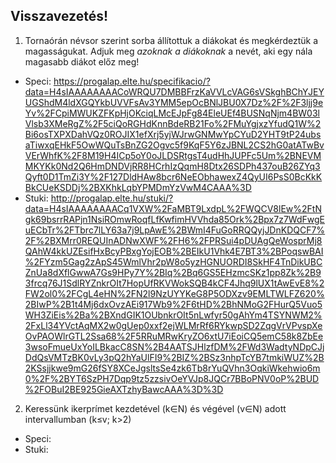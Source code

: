 ## Visszavezetés!

1. Tornaórán névsor szerint sorba állítottuk a diákokat és megkérdeztük a magasságukat. Adjuk meg *azoknak a diákoknak* a nevét, aki egy nála magasabb diákot előz meg!
- Speci: https://progalap.elte.hu/specifikacio/?data=H4sIAAAAAAAACoWRQU7DMBBFrzKaVVLcVAG6sVSkghBChYJEYUGShdM4ldXGQYkbUVVFsAv3YMM5epOcBNlJBU0X7Dz%2F%2F3ljj9eYv%2FCpiMWUKZFKpHjOKciqLMcEJpFg84EleUEf4BUSNqNjm4BW03lVlsb3XMeRgZ%2F5ciQoRGHdKnnBdeRB21Fo%2FMuYgjxzYfudQ1W%2Bi6osTXPXDahVQz0ROJIX1efXrj5yjWJrwGNMwYpCYuD2YHT9tP24ubsaTiwxqEHkF5OwWQuTsBnZG2Ogvc5f9KqF5Y6zJBNL2CS2hG0atATwBvVErWhfK%2F8M19H4ICp5oY0oJLDSRtgsT4udHhJUPFc5Um%2BNEVMMKYKk0Nd2Q6HmDNDVjRR8HCrhIzQqmH8Dtx26SDPh437ouB26ZYq3Qyft0D1TmZi3Y%2F127DldHAw8bcr6NeEObhawexZ4QyUI6PsS0BcKkKBkCUeKSDDj%2BXKhkLqbYPMDmYzVwM4CAAA%3D
- Stuki: http://progalap.elte.hu/stuki/?data=H4sIAAAAAAAACq1VXW%2FaMBT9LxdpL%2FWQCV8lEw%2FtNgk69bsrrRAPjn1NsiROmwRoqfLfKwfimHVVhda85Ork%2Bpx7z7WdFwgEuECbTr%2FTbrc7lLY63a7j9LpAwE%2BWmI4FuGoRRQQyjJDnKDQCF7%2F%2BXMrr0REQUInADNwXWF%2FH6%2FPRSui4pDUAgQeWosprMj8QAhW4kkUZEsifHxBcyPBxgYojEOB%2BEIkU1Vhk4E7BT3%2BPoqswBAI%2FYzm5Gag2zApS45WmlVhr2pW8o5yzHGNUORDI8SkHF4TnDikUBCZnUa8dXflGwwA7Gs9HPy7Y%2BIq%2Bq6GS5EHzmcSKz1pp8Zk%2B93frcq76J1SdlRYZnkrOIt7HopUfRKVWokSQB4kCF4Jhq9lUX1tAwEvE8%2FW2ol0%2FCgL4eHN%2FN2l9NzUYYKeG8P5ODXzv9EMLTWLFZ620%2BIwP%2B1t4Mj6dxOvzAEi917Wb9%2F6tHD%2BhNMoG2FHurQ5Vuo5WH3ZiEis%2Ba%2BXndGIK1OUbnkrOIt5nLwfyr50gAhYm4TSYNWM2%2FxLl34YVctAqMX2w0gUep0xxf2ejWLMrRf6RYkwpSD2ZqgVrVPvspXeOvPAOWlrGTL2Ssa68%2F5RRuMRwKryZO6xtU7iEoiCQ5emC58k8ZbEe3wsoFmueUxYoILBkacC8SN%2B4AATSJHlzfDM%2FWd3WadtyNDpCJjDdQsVMTzBK0vLy3pQ2hYaUlFI9%2BIZ%2BSz3nhpTcYB7tmkiWUZ%2B2KSsjjkwe9mG26fSY8XCeJgsltsSe4zk6Tb8rYuQVhn3OqkiWkehwio6m0%2F%2BYT6SzPH7Dqp9tz5zzsivOeYVJp8JQCr7BBoPNV0oP%2BUD%2FOBuI2BE925GieAXTzhyBawcAAA%3D%3D

2. Keressünk ikerprímet kezdetével (k∈N) és végével (v∈N) adott intervallumban (k≤v; k>2)
- Speci: 
- Stuki: 